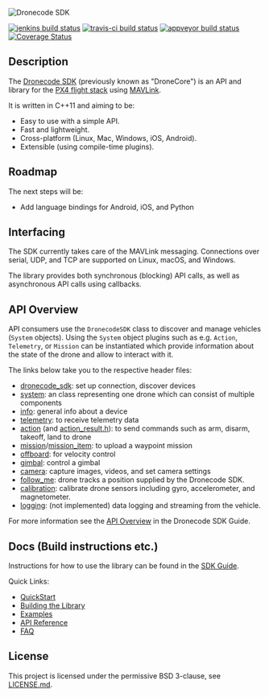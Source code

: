 ![Dronecode SDK](https://github.com/dronecore/sdk_docs/raw/develop/assets/site/sdk_logo_full.jpg)

[![jenkins build status](http://ci.px4.io:8080/buildStatus/icon?job=Dronecode/DronecodeSDK/develop)](http://ci.px4.io:8080/blue/organizations/jenkins/Dronecode%2FDronecodeSDK/branches/)
[![travis-ci build status](https://travis-ci.org/Dronecode/DronecodeSDK.svg?branch=develop)](https://travis-ci.org/Dronecode/DronecodeSDK)
[![appveyor build status](https://ci.appveyor.com/api/projects/status/1ntjvooywpxmoir8/branch/develop?svg=true)](https://ci.appveyor.com/project/julianoes/dronecore/branch/develop)
[![Coverage Status](https://coveralls.io/repos/github/Dronecode/DronecodeSDK/badge.svg?branch=develop)](https://coveralls.io/github/Dronecode/DronecodeSDK?branch=develop)

## Description

The [Dronecode SDK](https://www.dronecode.org/sdk/) (previously known as "DroneCore") is an API and library for the [PX4 flight stack](http://github.com/PX4/Firmware) using [MAVLink](https://mavlink.io/en/).

It is written in C++11 and aiming to be:

- Easy to use with a simple API.
- Fast and lightweight.
- Cross-platform (Linux, Mac, Windows, iOS, Android).
- Extensible (using compile-time plugins).

## Roadmap

The next steps will be:

- Add language bindings for Android, iOS, and Python

## Interfacing

The SDK currently takes care of the MAVLink messaging. Connections over serial, UDP, and TCP are supported on Linux, macOS, and Windows.

The library provides both synchronous (blocking) API calls, as well as asynchronous API calls using callbacks.

## API Overview

API consumers use the `DronecodeSDK` class to discover and manage vehicles (`System` objects). Using the `System` object plugins such as e.g. `Action`, `Telemetry`, or `Mission` can be instantiated which provide information about the state of the drone and allow to interact with it.

The links below take you to the respective header files:

- [dronecode_sdk](core/include/dronecode_sdk.h): set up connection, discover devices
- [system](core/include/system.h): an class representing one drone which can consist of multiple components
- [info](plugins/info/include/plugins/info/info.h): general info about a device
- [telemetry](plugins/telemetry/include/plugins/telemetry/telemetry.h): to receive telemetry data
- [action](plugins/action/include/plugins/action/action.h) (and [action_result.h](plugins/action/include/plugins/action/action_result.h)): to send commands such as arm, disarm, takeoff, land to drone
- [mission](plugins/mission/include/plugins/mission/mission.h)/[mission_item](plugins/mission/include/plugins/mission/mission_item.h): to upload a waypoint mission
- [offboard](plugins/offboard/include/plugins/offboard/offboard.h): for velocity control
- [gimbal](plugins/gimbal/include/plugins/gimbal/gimbal.h): control a gimbal
- [camera](plugins/camera/include/plugins/camera/camera.h): capture images, videos, and set camera settings
- [follow_me](plugins/follow_me/include/plugins/follow_me/follow_me.h): drone tracks a position supplied by the Dronecode SDK.
- [calibration](plugins/calibration/include/plugins/calibration/calibration.h): calibrate drone sensors including gyro, accelerometer, and magnetometer.
- [logging](plugins/logging/include/plugins/logging/logging.h): (not implemented) data logging and streaming from the vehicle.

For more information see the [API Overview](https://sdk.dronecode.org/en/#api-overview) in the Dronecode SDK Guide.


## Docs (Build instructions etc.)

Instructions for how to use the library can be found in the [SDK Guide](https://sdk.dronecode.org/en).

Quick Links:

- [QuickStart](https://sdk.dronecode.org/en/#getting-started)
- [Building the Library](https://sdk.dronecode.org/en/contributing/build.html)
- [Examples](https://sdk.dronecode.org/en/examples/)
- [API Reference](https://sdk.dronecode.org/en/api_reference/)
- [FAQ](https://sdk.dronecode.org/en/getting_started/faq.html)


## License

This project is licensed under the permissive BSD 3-clause, see [LICENSE.md](LICENSE.md).
